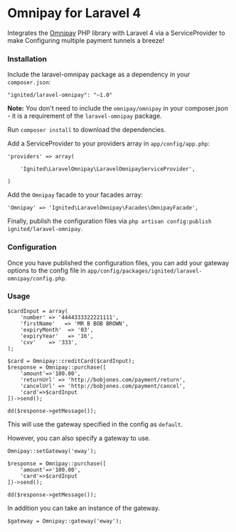Omnipay for Laravel 4
==============

Integrates the [Omnipay](https://github.com/adrianmacneil/omnipay) PHP library with Laravel 4 via a ServiceProvider to make Configuring multiple payment tunnels a breeze!

### Installation

Include the laravel-omnipay package as a dependency in your `composer.json`:

    "ignited/laravel-omnipay": "~1.0"
    
**Note:** You don't need to include the `omnipay/omnipay` in your composer.json - it is a requirement of the `laravel-omnipay` package.

Run `composer install` to download the dependencies.

Add a ServiceProvider to your providers array in `app/config/app.php`:

	'providers' => array(
		
		'Ignited\LaravelOmnipay\LaravelOmnipayServiceProvider',
	
	)

Add the `Omnipay` facade to your facades array:

	'Omnipay' => 'Ignited\LaravelOmnipay\Facades\OmnipayFacade',
	
Finally, publish the configuration files via `php artisan config:publish ignited/laravel-omnipay`.

### Configuration

Once you have published the configuration files, you can add your gateway options to the config file in `app/config/packages/ignited/laravel-omnipay/config.php`.

### Usage

    $cardInput = array(
        'number' => '4444333322221111',
        'firstName'   => 'MR B BOB BROWN',
        'expiryMonth'  => '03',
        'expiryYear'   => '16',
        'cvv'    => '333',
    );

    $card = Omnipay::creditCard($cardInput);
    $response = Omnipay::purchase([
        'amount'=>'100.00',
        'returnUrl' => 'http://bobjones.com/payment/return',
        'cancelUrl' => 'http://bobjones.com/payment/cancel',
        'card'=>$cardInput
    ])->send();

    dd($response->getMessage());
    
This will use the gateway specified in the config as `default`.

However, you can also specify a gateway to use.

    Omnipay::setGateway('eway');
    
    $response = Omnipay::purchase([
        'amount'=>'100.00',
        'card'=>$cardInput
    ])->send();

    dd($response->getMessage());
    
In addition you can take an instance of the gateway.

	$gateway = Omnipay::gateway('eway');

